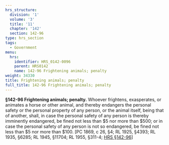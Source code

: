 ```yaml
---
hrs_structure:
  division: '1'
  volume: '3'
  title: '11'
  chapter: '142'
  section: 142-96
type: hrs_section
tags:
  - Government
menu:
  hrs:
    identifier: HRS_0142-0096
    parent: HRS0142
    name: 142-96 Frightening animals; penalty
weight: 34330
title: Frightening animals; penalty
full_title: 142-96 Frightening animals; penalty
---
```

**§142-96 Frightening animals; penalty.** Whoever frightens, exasperates, or animates a horse or other animal, and thereby endangers the personal safety or the personal property of any person, or the animal itself, being that of another, shall, in case the personal safety of any person is thereby imminently endangered, be fined not less than $5 nor more than $500; or in case the personal safety of any person is not so endangered, be fined not less than $5 nor more than $100\. [PC 1869, c 26, §4; RL 1925, §4393; RL 1935, §6285; RL 1945, §11704; RL 1955, §311-4; [HRS §142-96](/title-11/chapter-142/section-142-96/)]